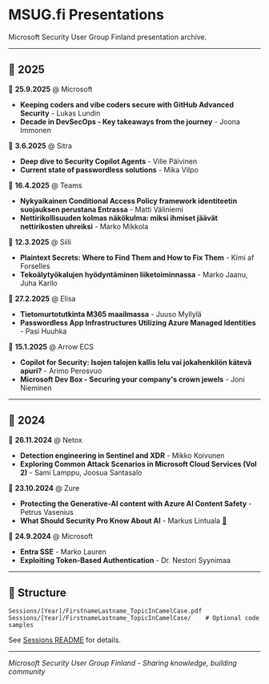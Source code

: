 # MSUG.fi Presentations

Microsoft Security User Group Finland presentation archive.

---

## 📅 2025

📍 **25.9.2025** @ Microsoft
- **Keeping coders and vibe coders secure with GitHub Advanced Security** - Lukas Lundin
- **Decade in DevSecOps - Key takeaways from the journey** - Joona Immonen

📍 **3.6.2025** @ Sitra
- **Deep dive to Security Copilot Agents** - Ville Päivinen
- **Current state of passwordless solutions** - Mika Vilpo

📍 **16.4.2025** @ Teams
- **Nykyaikainen Conditional Access Policy framework identiteetin suojauksen perustana Entrassa** - Matti Väliniemi
- **Nettirikollisuuden kolmas näkökulma: miksi ihmiset jäävät nettirikosten uhreiksi** - Marko Mikkola

📍 **12.3.2025** @ Siili
- **Plaintext Secrets: Where to Find Them and How to Fix Them** - Kimi af Forselles
- **Tekoälytyökalujen hyödyntäminen liiketoiminnassa** - Marko Jaanu, Juha Karilo

📍 **27.2.2025** @ Elisa
- **Tietomurtotutkinta M365 maailmassa** - Juuso Myllylä
- **Passwordless App Infrastructures Utilizing Azure Managed Identities** - Pasi Huuhka

📍 **15.1.2025** @ Arrow ECS
- **Copilot for Security: Isojen talojen kallis lelu vai jokahenkilön kätevä apuri?** - Arimo Perosvuo
- **Microsoft Dev Box - Securing your company's crown jewels** - Joni Nieminen

---

## 📅 2024

📍 **26.11.2024** @ Netox
- **Detection engineering in Sentinel and XDR** - Mikko Koivunen
- **Exploring Common Attack Scenarios in Microsoft Cloud Services (Vol 2)** - Sami Lamppu, Joosua Santasalo

📍 **23.10.2024** @ Zure
- **Protecting the Generative-AI content with Azure AI Content Safety** - Petrus Vasenius
- **What Should Security Pro Know About AI** - Markus Lintuala [📄](Sessions/2024/MarkusLintuala_WhatShouldSecurityProKnowAboutAI.pdf)

📍 **24.9.2024** @ Microsoft
- **Entra SSE** - Marko Lauren
- **Exploiting Token-Based Authentication** - Dr. Nestori Syynimaa

---

## 📁 Structure

```
Sessions/[Year]/FirstnameLastname_TopicInCamelCase.pdf
Sessions/[Year]/FirstnameLastname_TopicInCamelCase/    # Optional code samples
```

See [Sessions README](Sessions/README.md) for details.

---

*Microsoft Security User Group Finland - Sharing knowledge, building community*